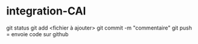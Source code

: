 # integration-CAI
git status 
git add <fichier à ajouter>
git commit -m "commentaire"
git push = envoie code sur github
